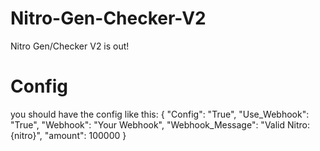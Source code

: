 # Nitro-Gen-Checker-V2
Nitro Gen/Checker V2 is out!

# Config
you should have the config like this:
{
    "Config": "True",
    "Use_Webhook": "True",
    "Webhook": "Your Webhook",
    "Webhook_Message": "Valid Nitro: {nitro}",
    "amount": 100000
}
